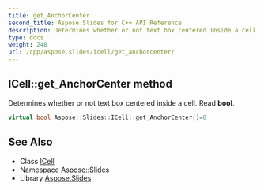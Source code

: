 ```yaml
---
title: get_AnchorCenter
second_title: Aspose.Slides for C++ API Reference
description: Determines whether or not text box centered inside a cell. Read bool.
type: docs
weight: 248
url: /cpp/aspose.slides/icell/get_anchorcenter/
---
```

## ICell::get_AnchorCenter method


Determines whether or not text box centered inside a cell. Read **bool**.

```cpp
virtual bool Aspose::Slides::ICell::get_AnchorCenter()=0
```

## See Also

* Class [ICell](../)
* Namespace [Aspose::Slides](../../)
* Library [Aspose.Slides](../../../)
